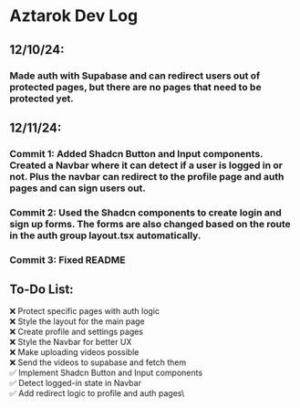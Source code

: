 # Aztarok Dev Log

## 12/10/24:

### Made auth with Supabase and can redirect users out of protected pages, but there are no pages that need to be protected yet.

## 12/11/24:

### Commit 1: Added Shadcn Button and Input components. Created a Navbar where it can detect if a user is logged in or not. Plus the navbar can redirect to the profile page and auth pages and can sign users out.
### Commit 2: Used the Shadcn components to create login and sign up forms. The forms are also changed based on the route in the auth group layout.tsx automatically.
### Commit 3: Fixed README

## To-Do List:
❌ Protect specific pages with auth logic\
❌ Style the layout for the main page\
❌ Create profile and settings pages\
❌ Style the Navbar for better UX\
❌ Make uploading videos possible\
❌ Send the videos to supabase and fetch them\
✅ Implement Shadcn Button and Input components\
✅ Detect logged-in state in Navbar\
✅ Add redirect logic to profile and auth pages\

